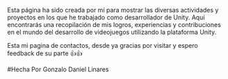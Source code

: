
Esta página ha sido creada por mí para mostrar las diversas actividades y proyectos en los que he trabajado como desarrollador de Unity. Aquí encontrarás una recopilación de mis logros, experiencias y contribuciones en el mundo del desarrollo de videojuegos utilizando la plataforma Unity.

Esta mi pagina de contactos, desde ya gracias por visitar y espero feedback de su parte 👍👍

#Hecha Por Gonzalo Daniel Linares